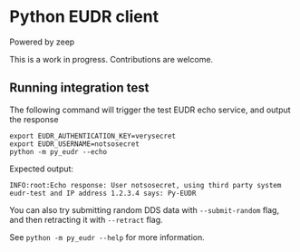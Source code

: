 # Python EUDR client

Powered by zeep

This is a work in progress. Contributions are welcome.

## Running integration test

The following command will trigger the test EUDR echo service, and output the response
```shell
export EUDR_AUTHENTICATION_KEY=verysecret
export EUDR_USERNAME=notsosecret
python -m py_eudr --echo
```

Expected output:
```
INFO:root:Echo response: User notsosecret, using third party system eudr-test and IP address 1.2.3.4 says: Py-EUDR
```

You can also try submitting random DDS data with `--submit-random` flag, and then retracting it with `--retract` flag.

See `python -m py_eudr --help` for more information.

